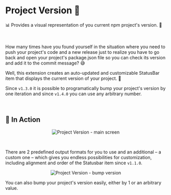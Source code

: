 # Project Version 👀

📊 Provides a visual representation of you current npm project's version. 💪

<br>

How many times have you found yourself in the situation where you need to push your project's code and a new release just to realize you have to go back and open your project's package.json file so you can check its version and add it to the commit message? 😅

Well, this extension creates an auto-updated and customizable StatusBar item that displays the current version of your project. 💃

Since `v1.3.0` it is possible to programatically bump your project's version by one iteration and since `v1.4.0` you can use any arbitrary number.

<br>

## 🔫 In Action

<p align="center">
	<img src="https://raw.githubusercontent.com/igorskyflyer/vscode-project-version/main/assets/screenshots/project-version-screenshot.png" alt="Project Version - main screen">
</p>

<br>

There are 2 predefined output formats for you to use and an additional &ndash; a custom one &ndash; which gives you endless possibilities for customization, including alignment and order of the Statusbar item since `v1.1.0`.

<p align="center">
	<img src="https://raw.githubusercontent.com/igorskyflyer/vscode-project-version/main/assets/screenshots/project-version-bump.png" alt="Project Version - bump version">
</p>

You can also bump your project's version easily, either by 1 or an arbitrary value.
